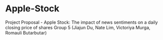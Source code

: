 # Apple-Stock
Project Proposal - Apple Stock: The impact of news sentiments on a daily closing price of shares Group 5 (Jiajun Du, Nate Lim, Victoriya Murga, Romauli Butarbutar)

